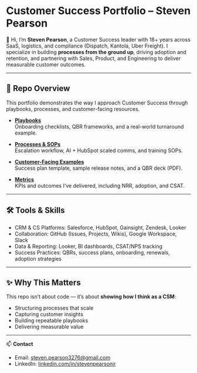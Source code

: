 # Customer Success Portfolio – Steven Pearson

👋 Hi, I’m **Steven Pearson**, a Customer Success leader with 18+ years across SaaS, logistics, and compliance (Dispatch, Kantola, Uber Freight). I specialize in building **processes from the ground up**, driving adoption and retention, and partnering with Sales, Product, and Engineering to deliver measurable customer outcomes.

---

## 📂 Repo Overview
This portfolio demonstrates the way I approach Customer Success through playbooks, processes, and customer-facing resources.

- **[Playbooks](./playbooks)**  
  Onboarding checklists, QBR frameworks, and a real-world turnaround example.

- **[Processes & SOPs](./processes-sops)**  
  Escalation workflow, AI + HubSpot scaled comms, and training SOPs.

- **[Customer-Facing Examples](./customer-facing-examples)**  
  Success plan template, sample release notes, and a QBR deck (PDF).

- **[Metrics](./metrics/kpis-and-outcomes.md)**  
  KPIs and outcomes I’ve delivered, including NRR, adoption, and CSAT.

---

## 🛠 Tools & Skills
- CRM & CS Platforms: Salesforce, HubSpot, Gainsight, Zendesk, Looker  
- Collaboration: GitHub (Issues, Projects, Wikis), Google Workspace, Slack  
- Data & Reporting: Looker, BI dashboards, CSAT/NPS tracking  
- Success Practices: QBRs, success plans, onboarding, renewals, adoption strategies  

---

## ✨ Why This Matters
This repo isn’t about code — it’s about **showing how I think as a CSM**:  
- Structuring processes that scale  
- Capturing customer insights  
- Building repeatable playbooks  
- Delivering measurable value  

---

📫 **Contact**  
- Email: [steven.pearson3276@gmail.com](mailto:steven.pearson3276@gmail.com)  
- LinkedIn: [linkedin.com/in/stevenpearsonjr](https://www.linkedin.com/in/stevenpearsonjr)
